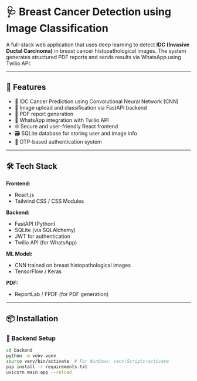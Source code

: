 # 🩺 Breast Cancer Detection using Image Classification

A full-stack web application that uses deep learning to detect **IDC (Invasive Ductal Carcinoma)** in breast cancer histopathological images. The system generates structured PDF reports and sends results via WhatsApp using Twilio API.

---

## 🚀 Features

- 🧠 IDC Cancer Prediction using Convolutional Neural Network (CNN)
- 📂 Image upload and classification via FastAPI backend
- 📄 PDF report generation
- 📱 WhatsApp integration with Twilio API
- 🌐 Secure and user-friendly React frontend
- 🗃️ SQLite database for storing user and image info
- 🔐 OTP-based authentication system

---

## 🛠️ Tech Stack

**Frontend:**
- React.js
- Tailwind CSS / CSS Modules

**Backend:**
- FastAPI (Python)
- SQLite (via SQLAlchemy)
- JWT for authentication
- Twilio API (for WhatsApp)

**ML Model:**
- CNN trained on breast histopathological images
- TensorFlow / Keras

**PDF:**
- ReportLab / FPDF (for PDF generation)

---

## 📦 Installation

### 🔧 Backend Setup

```bash
cd backend
python -m venv venv
source venv/bin/activate  # For Windows: venv\Scripts\activate
pip install -r requirements.txt
uvicorn main:app --reload
